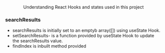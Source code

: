 <p align="center">Understanding React Hooks and states used in this project</p>

### searchResults
- searchResults is initially set to an emptyb array([]) using useState Hook.
- setSearchResults- is a function provided by useState Hook to update the searchResults value.
- findIndex is inbuilt method provided
